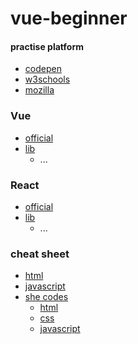 # vue-beginner




#### practise platform

* [codepen](https://codepen.io/trending)
* [w3schools](https://www.w3schools.com/)
* [mozilla](https://developer.mozilla.org/zh-CN/)

### Vue
* [official](https://cn.vuejs.org/)
* [lib](https://vuejsexamples.com/tag/search/)
  * ...

### React 
* [official](https://zh-hans.reactjs.org/)
* [lib](https://react.parts/)
    * ...


### cheat sheet 
* [html](https://websitesetup.org/wp-content/uploads/2019/08/HTML-CHEAT-SHEET.png)
* [javascript](https://github.com/mbeaudru/modern-js-cheatsheet/blob/master/translations/zh-CN.md)
* [she codes](http://cheatsheets.shecodes.io/)
  *  [html](http://cheatsheets.shecodes.io/html)
  *  [css](http://cheatsheets.shecodes.io/css)
  *  [javascript](http://cheatsheets.shecodes.io/javascript)
